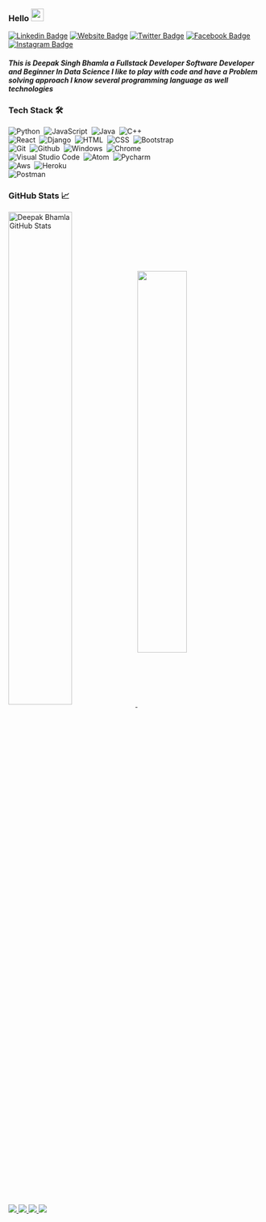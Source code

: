 ### Hello <img src="https://media.giphy.com/media/hvRJCLFzcasrR4ia7z/giphy.gif" width="25px">
[![Linkedin Badge](https://img.shields.io/badge/-LinkedIn-333333?style=flat-square&logo=Linkedin&logoColor=white)](https://linkedin.com/in/deepakbhamla)
[![Website Badge](https://img.shields.io/badge/Website-333333?style=flat-square&logo=google-chrome&logoColor=white)](https://deepakbhamla.github.io/)
[![Twitter Badge](https://img.shields.io/badge/-Twitter-333333?style=flat-square&logo=Twitter&logoColor=white)](https://twitter.com/deepakbhamla)
[![Facebook Badge](https://img.shields.io/badge/-Facebook-333333?style=flat-square&logo=Facebook&logoColor=white)](https://fb.me/iamdeepakbhamla)
[![Instagram Badge](https://img.shields.io/badge/-Instagram-333333?style=flat-square&logo=Instagram&logoColor=white)](https://instagram.com/deepak_bhamla/)

##### This is Deepak Singh Bhamla a Fullstack Developer Software Developer and Beginner In Data Science I like to play with code and have a Problem solving approach I know several programming language as well technologies

### Tech Stack 🛠 &nbsp;

![Python](https://img.shields.io/badge/-Python-333333?style=flat-square&logo=python&logoColor=ffffff)&nbsp;
![JavaScript](https://img.shields.io/badge/-JavaScript-333333?style=flat-square&logo=javascript&logoColor=ffffff)&nbsp;
![Java](https://img.shields.io/badge/-Java-333333?style=flat-square&logo=java&logoColor=ffffff)&nbsp;
![C++](https://img.shields.io/badge/-C++-333333?style=flat-square&logo=C%2B%2B&logoColor=ffffff)\
![React](https://img.shields.io/badge/-React-333333?style=flat-square&logo=react&logoColor=ffffff)&nbsp;
![Django](https://img.shields.io/badge/-Django-333333?style=flat-square&logo=django&logoColor=ffffff)&nbsp;
![HTML](https://img.shields.io/badge/-HTML-333333?style=flat-square&logo=HTML5&logoColor=ffffff)&nbsp;
![CSS](https://img.shields.io/badge/-CSS-333333?style=flat-square&logo=CSS3&logoColor=ffffff)&nbsp;
![Bootstrap](https://img.shields.io/badge/-Bootstrap-333333?style=flat-square&logo=bootstrap&logoColor=ffffff)\
![Git](https://img.shields.io/badge/-Git-333333?style=flat-square&logo=git&logoColor=ffffff)&nbsp;
![Github](https://img.shields.io/badge/-Github-333333?style=flat-square&logo=github&logoColor=ffffff)&nbsp;
![Windows](https://img.shields.io/badge/-Windows-333333?style=flat-square&logo=windows&logoColor=ffffff)&nbsp;
![Chrome](https://img.shields.io/badge/-Chrome-333333?style=flat-square&logo=google-chrome&logoColor=ffffff)\
![Visual Studio Code](https://img.shields.io/badge/-Visual%20Studio%20Code-333333?style=flat-square&logo=visual-studio-code&logoColor=ffffff)&nbsp;
![Atom](https://img.shields.io/badge/-Atom-333333?style=flat-square&logo=atom&logoColor=ffffff)&nbsp;
![Pycharm](https://img.shields.io/badge/-Pycharm-333333?style=flat-square&logo=pycharm&logoColor=ffffff)\
![Aws](https://img.shields.io/badge/-Aws-333333?style=flat-square&logo=aws&logoColor=ffffff)&nbsp;
![Heroku](https://img.shields.io/badge/-Heroku-333333?style=flat-square&logo=heroku&logoColor=ffffff)\
![Postman](https://img.shields.io/badge/-Postman-333333?style=flat-square&logo=postman&logoColor=ffffff)&nbsp;

###  GitHub Stats &#x1f4c8;

<a href="https://github.com/deepakbhamla/deepakbhamla">
  <img align="center" width="50%" src="https://github-readme-stats.vercel.app/api?username=deepakbhamla&show_icons=true&line_height=27&count_private=true&title_color=000000&text_color=333333&icon_color=757575&bg_color=ffffff" alt="Deepak Bhamla GitHub Stats" />
</a>
<a href="https://github.com/deepakbhamla/github-readme-stats">
  <!-- Change the `github-readme-stats.anuraghazra1.vercel.app` to `github-readme-stats.vercel.app`  -->
  <img align="center" width="44%"  src="https://github-readme-stats.anuraghazra1.vercel.app/api/top-langs/?username=deepakbhamla&line_height=27&layout=compact&theme=radical&title_color=000000&text_color=000000&icon_color=757575&bg_color=ffffff" />
</a>

<p>
  <a href="https://badges.pufler.dev">
    <img src="https://badges.pufler.dev/visits/deepakbhamla/deepakbhamla?style=flat-square&color=black&logo=github">
  </a>
  <a href="https://badges.pufler.dev">
    <img src="https://badges.pufler.dev/years/deepakbhamla?style=flat-square&color=black&logo=github">
  </a>
  
  <a href="https://badges.pufler.dev">
    <img src="https://badges.pufler.dev/repos/deepakbhamla?style=flat-square&color=black&logo=github">
  </a>
   <a href="https://badges.pufler.dev">
    <img src="https://badges.pufler.dev/commits/monthly/deepakbhamla?style=flat-square&color=black&logo=github">
  </a>
  </p>

